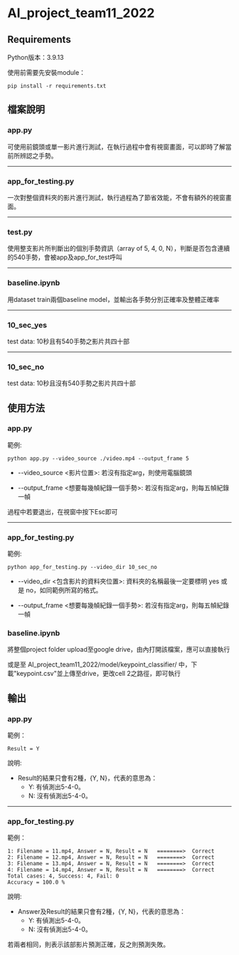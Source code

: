 # AI_project_team11_2022

## Requirements

Python版本：3.9.13

使用前需要先安裝module：
```
pip install -r requirements.txt
```

## 檔案說明
### app.py

可使用前鏡頭或單一影片進行測試，在執行過程中會有視窗畫面，可以即時了解當前所辨認之手勢。

---
### app_for_testing.py
一次對整個資料夾的影片進行測試，執行過程為了節省效能，不會有額外的視窗畫面。


---
### test.py
使用整支影片所判斷出的個別手勢資訊（array of 5, 4, 0, N），判斷是否包含連續的540手勢，會被app及app_for_test呼叫


---
### baseline.ipynb
用dataset train兩個baseline model，並輸出各手勢分別正確率及整體正確率

---
### 10_sec_yes
test data: 10秒且有540手勢之影片共四十部

---
### 10_sec_no
test data: 10秒且沒有540手勢之影片共四十部

## 使用方法
### app.py
範例:

```
python app.py --video_source ./video.mp4 --output_frame 5
```

* --video_source <影片位置>: 若沒有指定arg，則使用電腦鏡頭

* --output_frame <想要每幾幀紀錄一個手勢>: 若沒有指定arg，則每五幀紀錄一幀

過程中若要退出，在視窗中按下Esc即可

---

### app_for_testing.py
範例:

```
python app_for_testing.py --video_dir 10_sec_no
```

* --video_dir <包含影片的資料夾位置>: 資料夾的名稱最後一定要標明 yes 或是 no，如同範例所寫的格式。

* --output_frame <想要每幾幀紀錄一個手勢>: 若沒有指定arg，則每五幀紀錄一幀

### baseline.ipynb
將整個project folder upload至google drive，由內打開該檔案，應可以直接執行

或是至 AI_project_team11_2022/model/keypoint_classifier/ 中，下載"keypoint.csv"並上傳至drive，更改cell 2之路徑，即可執行


## 輸出
### app.py
範例：
```
Result = Y
```
說明:
* Result的結果只會有2種，{Y, N}，代表的意思為：
    - Y: 有偵測出5-4-0。
    - N: 沒有偵測出5-4-0。

---

### app_for_testing.py
範例：
```
1: Filename = 11.mp4, Answer = N, Result = N   ========>  Correct
2: Filename = 12.mp4, Answer = N, Result = N   ========>  Correct
3: Filename = 13.mp4, Answer = N, Result = N   ========>  Correct
4: Filename = 14.mp4, Answer = N, Result = N   ========>  Correct
Total cases: 4, Success: 4, Fail: 0
Accuracy = 100.0 %
```
說明:
* Answer及Result的結果只會有2種，{Y, N}，代表的意思為：
    - Y: 有偵測出5-4-0。
    - N: 沒有偵測出5-4-0。

若兩者相同，則表示該部影片預測正確，反之則預測失敗。
